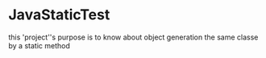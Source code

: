# JavaStaticTest
this 'project''s purpose is to know about object generation the same classe by a static method
